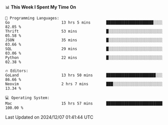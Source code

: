 <!--START_SECTION:waka-->
📊 **This Week I Spent My Time On** 

```text
💬 Programming Languages: 
Go                       13 hrs 5 mins       █████████████████████░░░░   82.05 % 
Thrift                   53 mins             █░░░░░░░░░░░░░░░░░░░░░░░░   05.58 % 
JSON                     35 mins             █░░░░░░░░░░░░░░░░░░░░░░░░   03.66 % 
SQL                      29 mins             █░░░░░░░░░░░░░░░░░░░░░░░░   03.06 % 
Python                   22 mins             █░░░░░░░░░░░░░░░░░░░░░░░░   02.38 % 

🔥 Editors: 
GoLand                   13 hrs 50 mins      ██████████████████████░░░   86.66 % 
Neovim                   2 hrs 7 mins        ███░░░░░░░░░░░░░░░░░░░░░░   13.34 % 

💻 Operating System: 
Mac                      15 hrs 57 mins      █████████████████████████   100.00 % 
```


 Last Updated on 2024/12/07 01:41:44 UTC
<!--END_SECTION:waka-->
